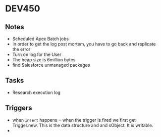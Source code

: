 # DEV450

## Notes
* Scheduled Apex Batch jobs
* In order to get the log post mortem, you have to go back and replicate the error
* Turn on log for the User
* The heap size is 6million bytes
* find Salesforce unmanaged packages

## Tasks
* Research execution log

## Triggers
* when `insert` happens = when the trigger is fired we first get Trigger.new.  This is the data structure and and sObject.  It is writable.
* 
